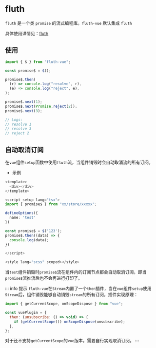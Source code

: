 # fluth

`fluth` 是一个类 `promise` 的流式编程库。`fluth-vue` 默认集成 `fluth`

具体使用详情见：[fluth](https://fluthjs.github.io/fluth-doc/)

## 使用

```javascript
import { $ } from "fluth-vue";

const promise$ = $();

promise$.then(
  (r) => console.log("resolve", r),
  (e) => console.log("reject", e),
);

promise$.next(1);
promise$.next(Promise.reject(2));
promise$.next(3);

// Logs:
// resolve 1
// resolve 3
// reject 2
```

## 自动取消订阅

在`vue`组件`setup`函数中使用`fluth`流，当组件销毁时会自动取消流的所有订阅。

- 示例

```typescript
<template>
  <div></div>
</template>

<script setup lang="tsx">
import { promise$ } from "xx/store/xxxxx";

defineOptions({
  name: 'test'
})

const promise$ = $('123');
promise$.then((data) => {
  console.log(data);
})

</script>

<style lang="scss" scoped></style>
```

当`test`组件销毁时`promise$`流在组件内的订阅节点都会自动取消订阅，即当`promise$`流推流后也不会再进行打印了。

::: info 提示
`fluth-vue`在`Stream`内置了一个`then`插件，当在`vue`组件`setup`使用`Stream`后，组件销毁能够自动销毁`stream`的所有订阅，插件实现原理：

```javascript
import { getCurrentScope, onScopeDispose } from "vue";

const vuePlugin = {
  then: (unsubscribe: () => void) => {
    if (getCurrentScope()) onScopeDispose(unsubscribe);
  },
};
```

对于还不支持`getCurrentScope`的`vue`版本，需要自行实现取消订阅。
:::
